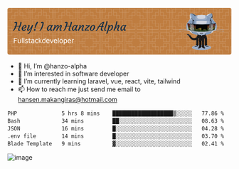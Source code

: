 ![Header](./github-header-image.png)

- 👋 Hi, I’m @hanzo-alpha
- 👀 I’m interested in software developer
- 🌱 I’m currently learning laravel, vue, react, vite, tailwind
- 📫 How to reach me just send me email to hansen.makangiras@hotmail.com 

<!---
hanzo-alpha/hanzo-alpha is a ✨ special ✨ repository because its `README.md` (this file) appears on your GitHub profile.
You can click the Preview link to take a look at your changes.
--->

<!--START_SECTION:waka-->

```txt
PHP              5 hrs 8 mins    ███████████████████▒░░░░░   77.86 %
Bash             34 mins         ██░░░░░░░░░░░░░░░░░░░░░░░   08.63 %
JSON             16 mins         █░░░░░░░░░░░░░░░░░░░░░░░░   04.28 %
.env file        14 mins         █░░░░░░░░░░░░░░░░░░░░░░░░   03.70 %
Blade Template   9 mins          ▓░░░░░░░░░░░░░░░░░░░░░░░░   02.41 %
```

<!--END_SECTION:waka-->

![image](https://github.com/hanzo-alpha/hanzo-alpha/assets/111342797/c4bd2977-6123-4017-8652-6e166259b484)

